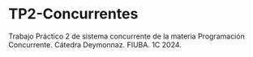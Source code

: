 # TP2-Concurrentes
Trabajo Práctico 2 de sistema concurrente de la materia Programación Concurrente. Cátedra Deymonnaz. FIUBA. 1C 2024.
